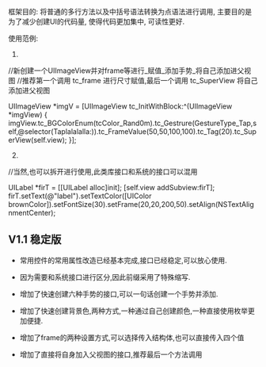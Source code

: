 

框架目的: 将普通的多行方法以及中括号语法转换为点语法进行调用, 主要目的是为了减少创建UI的代码量, 使得代码更加集中, 可读性更好.

使用范例:

1.

//新创建一个UIImageView并对frame等进行_赋值_添加手势_将自己添加进父视图
//推荐第一个调用 tc_frame 进行尺寸赋值,最后一个调用 tc_SuperView 将自己添加进父视图

UIImageView *imgV = [UIImageView tc_InitWithBlock:^(UIImageView *imgView) {
      imgView.tc_BGColorEnum(tcColor_Rand0m).tc_Gestrure(GestureType_Tap,self,@selector(Taplalalalla:)).tc_FrameValue(50,50,100,100).tc_Tag(20).tc_SuperView(self.view);
  }];



2.

//当然,也可以拆开进行使用,此类库接口和系统的接口可以混用

UILabel *firT = [[UILabel alloc]init];
[self.view addSubview:firT];
firT.setText(@"label").setTextColor([UIColor brownColor]).setFontSize(30).setFrame(20,20,200,50).setAlign(NSTextAlignmentCenter);

## V1.1 稳定版

- 常用控件的常用属性改造已经基本完成,接口已经稳定,可以放心使用.

- 因为需要和系统接口进行区分,因此前缀采用了特殊缩写.
- 增加了快速创建六种手势的接口,可以一句话创建一个手势并添加.
- 增加了快速创建背景色,两种方式,一种通过自己创建颜色,一种直接使用枚举更加便捷.
- 增加了frame的两种设置方式,可以选择传入结构体,也可以直接传入四个值
- 增加了直接将自身加入父视图的接口,推荐最后一个方法调用








